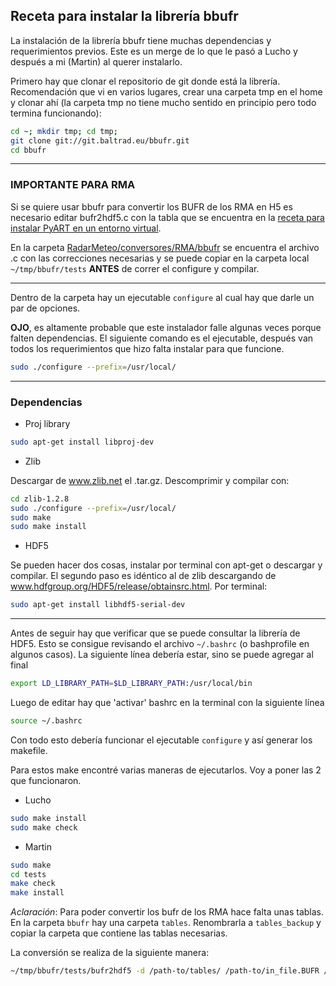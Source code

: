 ## Receta para instalar la librería bbufr

La instalación de la librería bbufr tiene muchas dependencias y requerimientos previos. Este es un merge de lo que le pasó a Lucho y después a mi (Martin) al 	querer instalarlo.

Primero hay que clonar el repositorio de git donde está la librería. Recomendación que vi en varios lugares, crear una carpeta tmp en el home y clonar ahí (la carpeta tmp no tiene mucho sentido en principio pero todo termina funcionando):

```bash
cd ~; mkdir tmp; cd tmp;
git clone git://git.baltrad.eu/bbufr.git
cd bbufr
```

---
### IMPORTANTE PARA RMA

Si se quiere usar bbufr para convertir los BUFR de los RMA en H5 es necesario editar bufr2hdf5.c con la tabla que se encuentra en la [receta para instalar PyART en un entorno virtual](https://gitlab.smn.gov.ar/ID/RadarMeteo/blob/master/docs/instalacion_pyart_virtual_env.md#arreglando-el-conversor-de-bufr-a-hdf5).

En la carpeta [RadarMeteo/conversores/RMA/bbufr](https://gitlab.smn.gov.ar/ID/RadarMeteo/tree/master/conversores/RMA/bbufr) se encuentra el archivo .c con las correcciones necesarias y se puede copiar en la carpeta local `~/tmp/bbufr/tests` **ANTES** de correr el configure y compilar.

---


Dentro de la carpeta hay un ejecutable `configure` al cual hay que darle un par de opciones.

**OJO**, es altamente probable que este instalador falle algunas veces porque falten dependencias. El siguiente comando es el ejecutable, después van todos los requerimientos que hizo falta instalar para que funcione.

```bash
sudo ./configure --prefix=/usr/local/
```

---
### Dependencias
- Proj library

```bash
sudo apt-get install libproj-dev
```

- Zlib

Descargar de www.zlib.net el .tar.gz. Descomprimir y compilar con:
```bash
cd zlib-1.2.8
sudo ./configure --prefix=/usr/local/
sudo make
sudo make install
```

- HDF5

Se pueden hacer dos cosas, instalar por terminal con apt-get o descargar y compilar. El segundo paso es idéntico al de zlib descargando de www.hdfgroup.org/HDF5/release/obtainsrc.html. Por terminal:

```bash
sudo apt-get install libhdf5-serial-dev
```
---

Antes de seguir hay que verificar que se puede consultar la librería de HDF5. Esto se consigue revisando el archivo `~/.bashrc` (o bashprofile en algunos casos). La siguiente línea debería estar, sino se puede agregar al final

```bash
export LD_LIBRARY_PATH=$LD_LIBRARY_PATH:/usr/local/bin
```

Luego de editar hay que 'activar' bashrc en la terminal con la siguiente línea

```bash
source ~/.bashrc
```

Con todo esto debería funcionar el ejecutable `configure` y así generar los makefile.

Para estos make encontré varias maneras de ejecutarlos. Voy a poner las 2 que funcionaron.

- Lucho
```bash
sudo make install
sudo make check
```

- Martin
```bash
sudo make
cd tests
make check
make install
```

_Aclaración_: Para poder convertir los bufr de los RMA hace falta unas tablas. En la carpeta `bbufr` hay una carpeta `tables`. Renombrarla a `tables_backup` y copiar la carpeta que contiene las tablas necesarias.

La conversión se realiza de la siguiente manera:

```bash
~/tmp/bbufr/tests/bufr2hdf5 -d /path-to/tables/ /path-to/in_file.BUFR /path-to/out_file.H5
```
